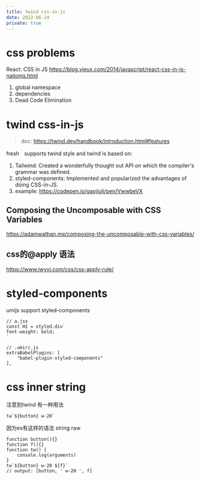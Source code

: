 ```yaml
---
title: twind css-in-js
date: 2022-06-24
private: true
---
```

# css problems
React: CSS in JS https://blog.vjeux.com/2014/javascript/react-css-in-js-nationjs.html
1. global namespace
2. dependencies
3. Dead Code Elimination


# twind css-in-js

> doc: https://twind.dev/handbook/introduction.html#features

fresh　supports twind style and twind is based on:

1. Tailwind: Created a wonderfully thought out API on which the compiler's
   grammar was defined.
2. styled-components: Implemented and popularized the advantages of doing
   CSS-in-JS.
3. example: https://codepen.io/gaojiuli/pen/VwwbeVX

## Composing the Uncomposable with CSS Variables
https://adamwathan.me/composing-the-uncomposable-with-css-variables/

## css的@apply 语法
https://www.iwyvi.com/css/css-apply-rule/

# styled-components

umijs support styled-components

    // a.jsx
    const H1 = styled.div`
    font-weight: bold;
    `

    // .umirc.js
    extraBabelPlugins: [
        "babel-plugin-styled-components"
    ],

# css inner string
注意到twind 有一种用法

    tw`${button} w-20`

因为es有这样的语法 string raw

    function button(){}
    function f(){}
    function tw() {
        console.log(arguments)
    }
    tw`${button} w-20 ${f}`
    // output: [button, ' w-20 ', f]
